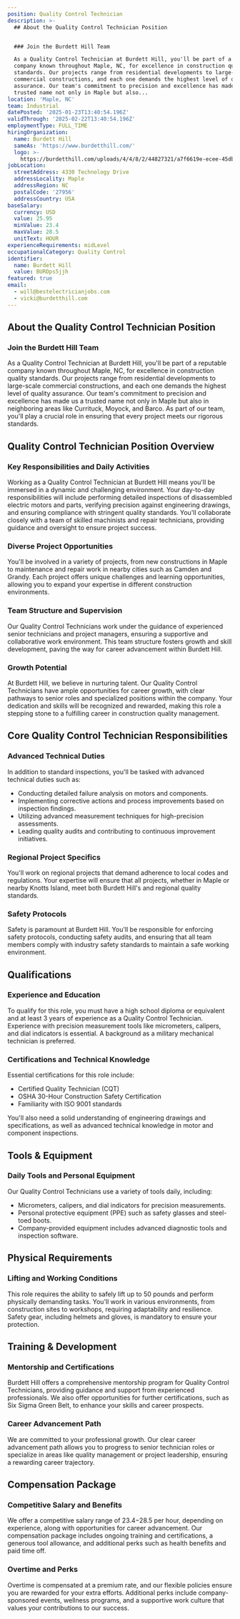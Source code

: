```yaml
---
position: Quality Control Technician
description: >-
  ## About the Quality Control Technician Position


  ### Join the Burdett Hill Team

  As a Quality Control Technician at Burdett Hill, you'll be part of a reputable
  company known throughout Maple, NC, for excellence in construction quality
  standards. Our projects range from residential developments to large-scale
  commercial constructions, and each one demands the highest level of quality
  assurance. Our team's commitment to precision and excellence has made us a
  trusted name not only in Maple but also...
location: 'Maple, NC'
team: Industrial
datePosted: '2025-01-23T13:40:54.196Z'
validThrough: '2025-02-22T13:40:54.196Z'
employmentType: FULL_TIME
hiringOrganization:
  name: Burdett Hill
  sameAs: 'https://www.burdetthill.com/'
  logo: >-
    https://burdetthill.com/uploads/4/4/8/2/44827321/a7f6619e-ecee-45db-ac13-7b1bffe6602c-4-5005-c.jpeg
jobLocation:
  streetAddress: 4330 Technology Drive
  addressLocality: Maple
  addressRegion: NC
  postalCode: '27956'
  addressCountry: USA
baseSalary:
  currency: USD
  value: 25.95
  minValue: 23.4
  maxValue: 28.5
  unitText: HOUR
experienceRequirements: midLevel
occupationalCategory: Quality Control
identifier:
  name: Burdett Hill
  value: BURDps5jjh
featured: true
email:
  - will@bestelectricianjobs.com
  - vicki@burdetthill.com
---
```




## About the Quality Control Technician Position

### Join the Burdett Hill Team
As a Quality Control Technician at Burdett Hill, you'll be part of a reputable company known throughout Maple, NC, for excellence in construction quality standards. Our projects range from residential developments to large-scale commercial constructions, and each one demands the highest level of quality assurance. Our team's commitment to precision and excellence has made us a trusted name not only in Maple but also in neighboring areas like Currituck, Moyock, and Barco. As part of our team, you'll play a crucial role in ensuring that every project meets our rigorous standards.

## Quality Control Technician Position Overview

### Key Responsibilities and Daily Activities
Working as a Quality Control Technician at Burdett Hill means you'll be immersed in a dynamic and challenging environment. Your day-to-day responsibilities will include performing detailed inspections of disassembled electric motors and parts, verifying precision against engineering drawings, and ensuring compliance with stringent quality standards. You'll collaborate closely with a team of skilled machinists and repair technicians, providing guidance and oversight to ensure project success.

### Diverse Project Opportunities
You'll be involved in a variety of projects, from new constructions in Maple to maintenance and repair work in nearby cities such as Camden and Grandy. Each project offers unique challenges and learning opportunities, allowing you to expand your expertise in different construction environments.

### Team Structure and Supervision
Our Quality Control Technicians work under the guidance of experienced senior technicians and project managers, ensuring a supportive and collaborative work environment. This team structure fosters growth and skill development, paving the way for career advancement within Burdett Hill.

### Growth Potential
At Burdett Hill, we believe in nurturing talent. Our Quality Control Technicians have ample opportunities for career growth, with clear pathways to senior roles and specialized positions within the company. Your dedication and skills will be recognized and rewarded, making this role a stepping stone to a fulfilling career in construction quality management.

## Core Quality Control Technician Responsibilities

### Advanced Technical Duties
In addition to standard inspections, you'll be tasked with advanced technical duties such as:
- Conducting detailed failure analysis on motors and components.
- Implementing corrective actions and process improvements based on inspection findings.
- Utilizing advanced measurement techniques for high-precision assessments.
- Leading quality audits and contributing to continuous improvement initiatives.

### Regional Project Specifics
You'll work on regional projects that demand adherence to local codes and regulations. Your expertise will ensure that all projects, whether in Maple or nearby Knotts Island, meet both Burdett Hill's and regional quality standards.

### Safety Protocols
Safety is paramount at Burdett Hill. You'll be responsible for enforcing safety protocols, conducting safety audits, and ensuring that all team members comply with industry safety standards to maintain a safe working environment.

## Qualifications

### Experience and Education
To qualify for this role, you must have a high school diploma or equivalent and at least 3 years of experience as a Quality Control Technician. Experience with precision measurement tools like micrometers, calipers, and dial indicators is essential. A background as a military mechanical technician is preferred.

### Certifications and Technical Knowledge
Essential certifications for this role include:
- Certified Quality Technician (CQT)
- OSHA 30-Hour Construction Safety Certification
- Familiarity with ISO 9001 standards

You'll also need a solid understanding of engineering drawings and specifications, as well as advanced technical knowledge in motor and component inspections.

## Tools & Equipment

### Daily Tools and Personal Equipment
Our Quality Control Technicians use a variety of tools daily, including:
- Micrometers, calipers, and dial indicators for precision measurements.
- Personal protective equipment (PPE) such as safety glasses and steel-toed boots.
- Company-provided equipment includes advanced diagnostic tools and inspection software.

## Physical Requirements

### Lifting and Working Conditions
This role requires the ability to safely lift up to 50 pounds and perform physically demanding tasks. You'll work in various environments, from construction sites to workshops, requiring adaptability and resilience. Safety gear, including helmets and gloves, is mandatory to ensure your protection.

## Training & Development

### Mentorship and Certifications
Burdett Hill offers a comprehensive mentorship program for Quality Control Technicians, providing guidance and support from experienced professionals. We also offer opportunities for further certifications, such as Six Sigma Green Belt, to enhance your skills and career prospects.

### Career Advancement Path
We are committed to your professional growth. Our clear career advancement path allows you to progress to senior technician roles or specialize in areas like quality management or project leadership, ensuring a rewarding career trajectory.

## Compensation Package

### Competitive Salary and Benefits
We offer a competitive salary range of $23.4-$28.5 per hour, depending on experience, along with opportunities for career advancement. Our compensation package includes ongoing training and certifications, a generous tool allowance, and additional perks such as health benefits and paid time off.

### Overtime and Perks
Overtime is compensated at a premium rate, and our flexible policies ensure you are rewarded for your extra efforts. Additional perks include company-sponsored events, wellness programs, and a supportive work culture that values your contributions to our success.